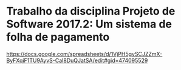 # Trabalho da disciplina Projeto de Software 2017.2: Um sistema de folha de pagamento

https://docs.google.com/spreadsheets/d/1VjPH5gvSCJZZmX-ByFXqiF1TU9AyvS-CaI8DuQJatSA/edit#gid=474095529
